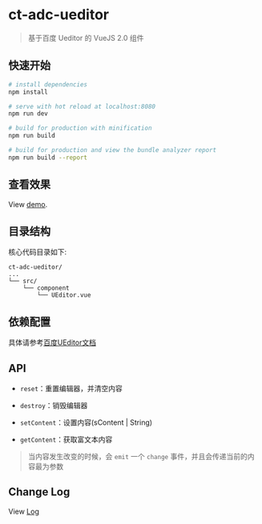 # ct-adc-ueditor

> 基于百度 Ueditor 的 VueJS 2.0 组件

## 快速开始

``` bash
# install dependencies
npm install

# serve with hot reload at localhost:8080
npm run dev

# build for production with minification
npm run build

# build for production and view the bundle analyzer report
npm run build --report
```

## 查看效果

View [demo](http://htmlpreview.github.io/?https://github.com/ct-adc/ct-adc-ueditor/blob/master/view/demo.html).


## 目录结构

核心代码目录如下:

```
ct-adc-ueditor/
...
└── src/
    └── component
        └── UEditor.vue
```

## 依赖配置

具体请参考[百度UEditor文档](http://fex.baidu.com/ueditor/)

## API

- `reset`：重置编辑器，并清空内容
- `destroy`：销毁编辑器

- `setContent`：设置内容(sContent | String)

- `getContent`：获取富文本内容

> 当内容发生改变的时候，会 `emit` 一个 `change` 事件，并且会传递当前的内容最为参数

## Change Log

View [Log](./ChangeLog.md)
